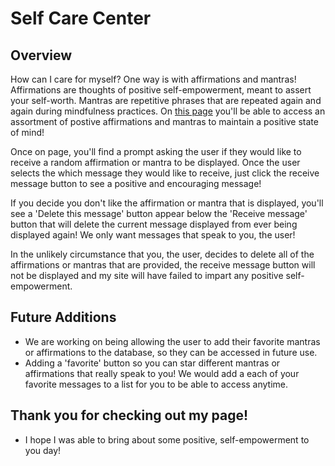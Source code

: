 # Self Care Center
## Overview
How can I care for myself? One way is with affirmations and mantras!
Affirmations are thoughts of positive self-empowerment, meant to assert your self-worth.
Mantras are repetitive phrases that are repeated again and again during mindfulness practices. On [this page](file:///Users/ericrabun/turing/mod1-projects/self-care-center/index.html?message-type=affirmation) you'll be able to access an assortment of postive affirmations and mantras to maintain a positive state of mind!

Once on page, you'll find a prompt asking the user if they would like to receive a random affirmation or mantra to be displayed.  Once the user selects the which message they would like to receive, just click the receive message button to see a positive and encouraging message!  

If you decide you don't like the affirmation or mantra that is displayed, you'll see a 'Delete this message' button appear below the 'Receive message' button that will delete the current message displayed from ever being displayed again!  We only want messages that speak to you, the user!

In the unlikely circumstance that you, the user, decides to delete all of the affirmations or mantras that are provided, the receive message button will not be displayed and my site will have failed to impart any positive self-empowerment.

## Future Additions

- We are working on being allowing the user to add their favorite mantras or affirmations to the database, so they can be accessed in future use.  
- Adding a 'favorite' button so you can star different mantras or affirmations that really speak to you!  We would add a each of your favorite messages to a list for you to be able to access anytime.


## Thank you for checking out my page!
 - I hope I was able to bring about some positive, self-empowerment to you day!
